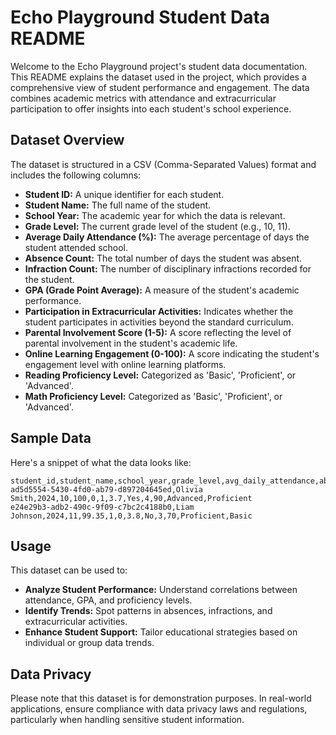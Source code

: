 # Echo Playground Student Data README

Welcome to the Echo Playground project's student data documentation. This README explains the dataset used in the project, which provides a comprehensive view of student performance and engagement. The data combines academic metrics with attendance and extracurricular participation to offer insights into each student's school experience.

## Dataset Overview

The dataset is structured in a CSV (Comma-Separated Values) format and includes the following columns:

- **Student ID:** A unique identifier for each student.
- **Student Name:** The full name of the student.
- **School Year:** The academic year for which the data is relevant.
- **Grade Level:** The current grade level of the student (e.g., 10, 11).
- **Average Daily Attendance (%):** The average percentage of days the student attended school.
- **Absence Count:** The total number of days the student was absent.
- **Infraction Count:** The number of disciplinary infractions recorded for the student.
- **GPA (Grade Point Average):** A measure of the student's academic performance.
- **Participation in Extracurricular Activities:** Indicates whether the student participates in activities beyond the standard curriculum.
- **Parental Involvement Score (1-5):** A score reflecting the level of parental involvement in the student's academic life.
- **Online Learning Engagement (0-100):** A score indicating the student's engagement level with online learning platforms.
- **Reading Proficiency Level:** Categorized as 'Basic', 'Proficient', or 'Advanced'.
- **Math Proficiency Level:** Categorized as 'Basic', 'Proficient', or 'Advanced'.

## Sample Data

Here's a snippet of what the data looks like:

```csv
student_id,student_name,school_year,grade_level,avg_daily_attendance,absence_count,infraction_count,gpa,participation_extracurricular,parental_involvement_score,online_learning_engagement,reading_proficiency_level,math_proficiency_level
ad5d5554-5430-4fd0-ab79-d897204645ed,Olivia Smith,2024,10,100,0,1,3.7,Yes,4,90,Advanced,Proficient
e24e29b3-adb2-490c-9f09-c7bc2c4188b0,Liam Johnson,2024,11,99.35,1,0,3.8,No,3,70,Proficient,Basic
```

## Usage

This dataset can be used to:

- **Analyze Student Performance:** Understand correlations between attendance, GPA, and proficiency levels.
- **Identify Trends:** Spot patterns in absences, infractions, and extracurricular activities.
- **Enhance Student Support:** Tailor educational strategies based on individual or group data trends.

## Data Privacy

Please note that this dataset is for demonstration purposes. In real-world applications, ensure compliance with data privacy laws and regulations, particularly when handling sensitive student information.
